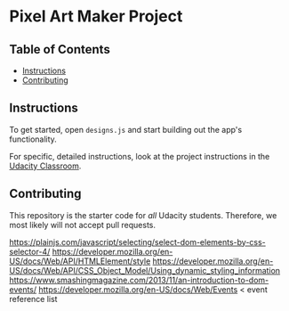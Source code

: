 # Pixel Art Maker Project

## Table of Contents

* [Instructions](#instructions)
* [Contributing](#contributing)

## Instructions

To get started, open `designs.js` and start building out the app's functionality.

For specific, detailed instructions, look at the project instructions in the [Udacity Classroom](https://classroom.udacity.com/me).

## Contributing

This repository is the starter code for _all_ Udacity students. Therefore, we most likely will not accept pull requests.


https://plainjs.com/javascript/selecting/select-dom-elements-by-css-selector-4/
https://developer.mozilla.org/en-US/docs/Web/API/HTMLElement/style
https://developer.mozilla.org/en-US/docs/Web/API/CSS_Object_Model/Using_dynamic_styling_information
https://www.smashingmagazine.com/2013/11/an-introduction-to-dom-events/
https://developer.mozilla.org/en-US/docs/Web/Events < event reference list
